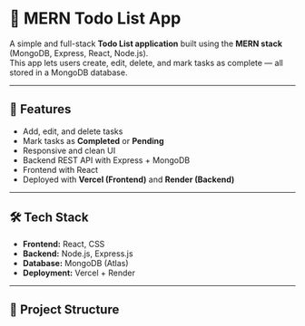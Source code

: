 # 📝 MERN Todo List App

A simple and full-stack **Todo List application** built using the **MERN stack** (MongoDB, Express, React, Node.js).  
This app lets users create, edit, delete, and mark tasks as complete — all stored in a MongoDB database.

---

## 🚀 Features
- Add, edit, and delete tasks
- Mark tasks as **Completed** or **Pending**
- Responsive and clean UI
- Backend REST API with Express + MongoDB
- Frontend with React
- Deployed with **Vercel (Frontend)** and **Render (Backend)**

---

## 🛠️ Tech Stack
- **Frontend:** React, CSS
- **Backend:** Node.js, Express.js
- **Database:** MongoDB (Atlas)
- **Deployment:** Vercel + Render

---

## 📂 Project Structure
